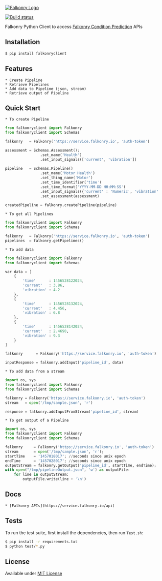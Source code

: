 [![Falkonry Logo](http://static1.squarespace.com/static/55a7df64e4b09f03368a7a78/t/569c6441ab281050fe32c18a/1453089858079/15-logo-transparent-h.png?format=500w)](http://falkonry.com/)

[![Build status](https://img.shields.io/travis/Falkonry/falkonry-python-client.svg?style=flat-square)](https://travis-ci.org/Falkonry/falkonry-python-client)

Falkonry Python Client to access [Falkonry Condition Prediction](falkonry.com) APIs

## Installation

```bash
$ pip install falkonryclient
```

## Features

    * Create Pipeline
    * Retrieve Pipelines
    * Add data to Pipeline (json, stream)
    * Retrieve output of Pipeline
    
## Quick Start

    * To create Pipeline
    
```python
from falkonryclient import Falkonry
from falkonryclient import Schemas

falkonry   = Falkonry('https://service.falkonry.io', 'auth-token')

assessment = Schemas.Assessment();
                .set_name('Health')
                .set_input_signals(['current', 'vibration'])
                        
pipeline   = Schemas.Pipeline()
                .set_name('Motor Health')
                .set_thing_name('Motor')
                .set_time_identifier('time')
                .set_time_format('YYYY-MM-DD HH:MM:SS')
                .set_input_signals({'current' : 'Numeric', 'vibration' : 'Numeric'})
                .set_assessment(assessment)
        
createdPipeline = falkonry.createPipeline(pipeline)
```

    * To get all Pipelines
    
```python
from falkonryclient import Falkonry
from falkonryclient import Schemas

falkonry   = Falkonry('https://service.falkonry.io', 'auth-token')
pipelines  = falkonry.getPipelines()
```

    * To add data
    
```python
from falkonryclient import Falkonry
from falkonryclient import Schemas

var data = [
    {
        'time'      : 1456528122024,
        'current'   : 3.86,
        'vibration' : 4.2
    },
    {
        'time'      : 1456528132024,
        'current'   : 4.456,
        'vibration' : 6.8
    },
    {
        'time'      : 1456528142024,
        'current'   : 2.4690,
        'vibration' : 9.3
    }
]

falkonry      = Falkonry('https://service.falkonry.io', 'auth-token')

inputResponse = falkonry.addInput('pipeline_id', data)
```

    * To add data from a stream
    
```python
import os, sys
from falkonryclient import Falkonry
from falkonryclient import Schemas

falkonry = Falkonry('https://service.falkonry.io', 'auth-token')
stream   = open('/tmp/sample.json', 'r')

response = falkonry.addInputFromStream('pipeline_id', stream)
```

    * To get output of a Pipeline
    
```python
import os, sys
from falkonryclient import Falkonry
from falkonryclient import Schemas

falkonry     = Falkonry('https://service.falkonry.io', 'auth-token')
stream       = open('/tmp/sample.json', 'r');
startTime    = '1457018017'; //seconds since unix epoch 
endTime      = '1457028017'; //seconds since unix epoch
outputStream = falkonry.getOutput('pipeline_id', startTime, endTime);
with open("/tmp/pipelineOutput.json", 'w') as outputFile:
    for line in outputStream:
        outputFile.write(line + '\n')
```

## Docs

    * [Falkonry APIs](https://service.falkonry.io/api)
     
## Tests

  To run the test suite, first install the dependencies, then run `Test.sh`:
  
```bash
$ pip install -r requirements.txt
$ python test/*.py
```

## License

  Available under [MIT License](LICENSE)
